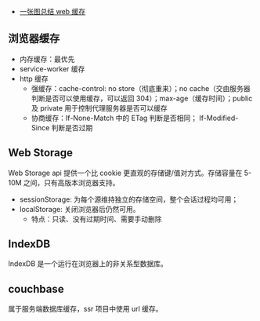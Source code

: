 - [一张图总结 web 缓存](https://segmentfault.com/a/1190000018120629)

## 浏览器缓存

- 内存缓存：最优先
- service-worker 缓存
- http 缓存
  - 强缓存：cache-control: no store（彻底重来）；no cache（交由服务器判断是否可以使用缓存，可以返回 304）；max-age（缓存时间）；public 及 private 用于控制代理服务器是否可以缓存
  - 协商缓存：If-None-Match 中的 ETag 判断是否相同； If-Modified-Since 判断是否过期

## Web Storage

Web Storage api 提供一个比 cookie 更直观的存储键/值对方式。存储容量在 5-10M 之间，只有高版本浏览器支持。

- sessionStorage: 为每个源维持独立的存储空间，整个会话过程均可用；
- localStorage: 关闭浏览器后仍然可用。
  - 特点：只读、没有过期时间、需要手动删除

## IndexDB

IndexDB 是一个运行在浏览器上的非关系型数据库。

## couchbase

属于服务端数据库缓存，ssr 项目中使用 url 缓存。
